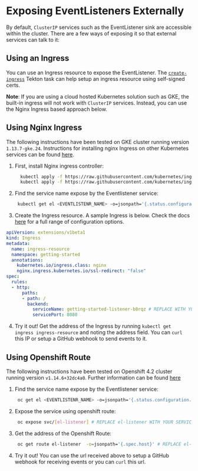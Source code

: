 # Exposing EventListeners Externally

By default, `ClusterIP` services such as the EventListener sink are accessible
within the cluster. There are a few ways of exposing it so that external
services can talk to it:

## Using an Ingress

You can use an Ingress resource to expose the EventListener. The
[`create-ingress`](./create-ingress.yaml) Tekton task can help setup an ingress
resource using self-signed certs.

**Note**: If you are using a cloud hosted Kubernetes solution such as GKE, the
built-in ingress will not work with `ClusterIP` services. Instead, you can use
the Nginx Ingress based approach below.

## Using Nginx Ingress

The following instructions have been tested on GKE cluster running version
`1.13.7-gke.24`. Instructions for installing nginx Ingress on other Kubernetes
services can be found
[here](https://kubernetes.github.io/ingress-nginx/deploy/).

1. First, install Nginx ingress controller:
   ```sh
     kubectl apply -f https://raw.githubusercontent.com/kubernetes/ingress-nginx/master/deploy/static/mandatory.yaml
     kubectl apply -f https://raw.githubusercontent.com/kubernetes/ingress-nginx/master/deploy/static/provider/cloud-generic.yaml
   ```
2. Find the service name expose by the Eventlistener service:
   ```sh
    kubectl get el <EVENTLISTENR_NAME> -o=jsonpath='{.status.configuration.generatedName}'
   ```
3. Create the Ingress resource. A sample Ingress is below. Check the docs
   [here](https://kubernetes.github.io/ingress-nginx/user-guide/nginx-configuration/)
   for a full range of configuration options.
```yaml
apiVersion: extensions/v1beta1
kind: Ingress
metadata:
  name: ingress-resource
  namespace: getting-started
  annotations:
    kubernetes.io/ingress.class: nginx
    nginx.ingress.kubernetes.io/ssl-redirect: "false"
spec:
  rules:
  - http:
      paths:
      - path: /
        backend:
          serviceName: getting-started-listener-b8rqz # REPLACE WITH YOUR SERVICE NAME FROM STEP 2
          servicePort: 8080
```

4. Try it out! Get the address of the Ingress by running
   `kubectl get ingress ingress-resource` and noting the address field. You can
   `curl` this IP or setup a GitHub webhook to send events to it.

## Using Openshift Route

The following instructions have been tested on Openshift 4.2 cluster running
version `v1.14.6+32dc4a0`. Further information can be found
[here](https://docs.okd.io/latest/architecture/networking/routes.html)

1. Find the service name expose by the Eventlistener service:
   ```sh
    oc get el <EVENTLISTENR_NAME> -o=jsonpath='{.status.configuration.generatedName}'
   ```
2. Expose the service using openshift route:
   ```sh
    oc expose svc/[el-listener] # REPLACE el-listener WITH YOUR SERVICE NAME FROM STEP 1
   ```
3. Get the address of the Openshift Route:
   ```sh
    oc get route el-listener  -o=jsonpath='{.spec.host}' # REPLACE el-listener WITH YOUR SERVICE NAME FROM STEP 1
   ```
4. Try it out! You can use the url received above to setup a GitHub webhook for
   receiving events or you can `curl` this url.
